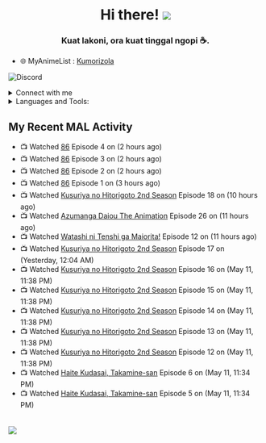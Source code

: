 <h1 align="center">Hi there! <img src="https://media.giphy.com/media/hvRJCLFzcasrR4ia7z/giphy.gif" width="25px"> </h1>
<h3 align="center">Kuat lakoni, ora kuat tinggal ngopi ☕.</h3>

- 🌐 MyAnimeList : [Kumorizola](https://myanimelist.net/animelist/Kumorizola)

![Discord](https://discord.c99.nl/widget/theme-1/761213268009943051.png)
<details>
      <summary>Connect with me</summary>
    <p align="left">
        <a href="https://www.instagram.com/kumorizola/" target="blank"><img align="center"
                src="https://raw.githubusercontent.com/rahuldkjain/github-profile-readme-generator/master/src/images/icons/Social/instagram.svg"
                alt="kumorizola" height="30" width="40" /></a>
        <a href="https://discord.com" target="blank"><img align="center"
                src="https://raw.githubusercontent.com/rahuldkjain/github-profile-readme-generator/master/src/images/icons/Social/discord.svg"
                alt="Kumori#5882" height="30" width="40" /></a>
    </p>
</details>

<details>
    <summary align="left">Languages and Tools:</summary>
<p align="left">
      <a href="https://www.w3schools.com/css/" target="_blank">
        <img src="https://raw.githubusercontent.com/devicons/devicon/master/icons/css3/css3-original-wordmark.svg"
            alt="css3" width="40" height="40" /> </a> <a href="https://www.w3.org/html/" target="_blank"> <img
            src="https://raw.githubusercontent.com/devicons/devicon/master/icons/html5/html5-original-wordmark.svg"
            alt="html5" width="40" height="40" /> </a> <a href="https://www.java.com" target="_blank"> <img
            src="https://raw.githubusercontent.com/devicons/devicon/master/icons/java/java-original.svg" alt="java"
            width="40" height="40" /> </a> <a href="https://developer.mozilla.org/en-US/docs/Web/JavaScript"
            target="_blank"> <img
            src="https://raw.githubusercontent.com/devicons/devicon/master/icons/javascript/javascript-original.svg"
            alt="javascript" width="40" height="40" /> </a> <a href="https://nodejs.org" target="_blank"> <img
            src="https://raw.githubusercontent.com/devicons/devicon/master/icons/nodejs/nodejs-original-wordmark.svg"
            alt="nodejs" width="40" height="40" /> </a> <a href="https://www.python.org" target="_blank"> <img
            src="https://raw.githubusercontent.com/devicons/devicon/master/icons/python/python-original.svg"
            alt="python" width="40" height="40" /> </a> <a href="https://www.typescriptlang.org/" target="_blank"> <img
            src="https://raw.githubusercontent.com/devicons/devicon/master/icons/typescript/typescript-original.svg" 
            alt="typescript" width="40" height="40" /> </a> <a href="https://www.photoshop.com/en" target="_blank"> <img
            src="https://upload.wikimedia.org/wikipedia/commons/a/af/Adobe_Photoshop_CC_icon.svg" alt="photoshop" width="40" height="40"/> </a>
            <a href="https://www.adobe.com/products/premiere.html" target="_blank"> <img
            src="https://upload.wikimedia.org/wikipedia/commons/4/40/Adobe_Premiere_Pro_CC_icon.svg" alt="Premiere pro" width="40" height="40"/> </a>
            <a href="https://www.adobe.com/in/products/illustrator.html" target="_blank"> <img 
            src="https://upload.wikimedia.org/wikipedia/commons/f/fb/Adobe_Illustrator_CC_icon.svg" alt="illustrator" width="40" height="40"/> </a>
      
 </details>
 
 <h2> My Recent MAL Activity</h2>
<!-- MAL_ACTIVITY:start -->

- 📺 Watched [86](https://MyAnimeList.net/anime.php?id=41457) Episode 4 on (2 hours ago)
- 📺 Watched [86](https://MyAnimeList.net/anime.php?id=41457) Episode 3 on (2 hours ago)
- 📺 Watched [86](https://MyAnimeList.net/anime.php?id=41457) Episode 2 on (2 hours ago)
- 📺 Watched [86](https://MyAnimeList.net/anime.php?id=41457) Episode 1 on (3 hours ago)
- 📺 Watched [Kusuriya no Hitorigoto 2nd Season](https://MyAnimeList.net/anime.php?id=58514) Episode 18 on (10 hours ago)
- 📺 Watched [Azumanga Daiou The Animation](https://MyAnimeList.net/anime.php?id=66) Episode 26 on (11 hours ago)
- 📺 Watched [Watashi ni Tenshi ga Maiorita!](https://MyAnimeList.net/anime.php?id=37993) Episode 12 on (11 hours ago)
- 📺 Watched [Kusuriya no Hitorigoto 2nd Season](https://MyAnimeList.net/anime.php?id=58514) Episode 17 on (Yesterday, 12:04 AM)
- 📺 Watched [Kusuriya no Hitorigoto 2nd Season](https://MyAnimeList.net/anime.php?id=58514) Episode 16 on (May 11, 11:38 PM)
- 📺 Watched [Kusuriya no Hitorigoto 2nd Season](https://MyAnimeList.net/anime.php?id=58514) Episode 15 on (May 11, 11:38 PM)
- 📺 Watched [Kusuriya no Hitorigoto 2nd Season](https://MyAnimeList.net/anime.php?id=58514) Episode 14 on (May 11, 11:38 PM)
- 📺 Watched [Kusuriya no Hitorigoto 2nd Season](https://MyAnimeList.net/anime.php?id=58514) Episode 13 on (May 11, 11:38 PM)
- 📺 Watched [Kusuriya no Hitorigoto 2nd Season](https://MyAnimeList.net/anime.php?id=58514) Episode 12 on (May 11, 11:38 PM)
- 📺 Watched [Haite Kudasai, Takamine-san](https://MyAnimeList.net/anime.php?id=59457) Episode 6 on (May 11, 11:34 PM)
- 📺 Watched [Haite Kudasai, Takamine-san](https://MyAnimeList.net/anime.php?id=59457) Episode 5 on (May 11, 11:34 PM)

<!-- MAL_ACTIVITY:end -->

  
<h2 align="left"> <img src="https://media.discordapp.net/attachments/918405470073520168/919220018355523584/ezgif.com-gif-maker_1.gif">
